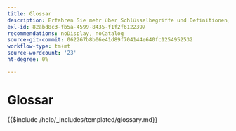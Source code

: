 ```yaml
---
title: Glossar
description: Erfahren Sie mehr über Schlüsselbegriffe und Definitionen, die in Adobe Commerce-Implementierungsprojekten verwendet werden. Entdecken Sie wichtige Vokabeln für Entwickler, Händler und technische Teams.
exl-id: 82abd8c3-fb5a-4599-8435-f1f2f6122397
recommendations: noDisplay, noCatalog
source-git-commit: 062267b8b06e41d89f704144e640fc1254952532
workflow-type: tm+mt
source-wordcount: '23'
ht-degree: 0%

---
```



# Glossar

{{$include /help/_includes/templated/glossary.md}}

<!-- Last updated from includes: 2025-09-12 10:58:44 -->
